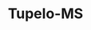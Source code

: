 ---
title: Tupelo-MS
slug: tupelo-ms
f_state:
- cms/state/mississippi.md
f_locations:
- cms/payday-loan/a-dollar-cash-advance-399.md
- cms/payday-loan/a-dollar-cash-advance-407.md
- cms/payday-loan/advance-america-1950.md
- cms/payday-loan/advance-america-1977.md
- cms/payday-loan/advance-check-express-inc-3286.md
- cms/payday-loan/advance-check-express-inc-3288.md
- cms/payday-loan/alliance-cash-services-3796.md
- cms/payday-loan/ameri-chek-llc-4107.md
- cms/payday-loan/ameri-chek-cash-advance-llc-4118.md
- cms/payday-loan/c-iaf-5668.md
- cms/payday-loan/cash-2-go-6288.md
- cms/payday-loan/cash-4-checks-llc-6362.md
- cms/payday-loan/cash-express-7242.md
- cms/payday-loan/cash-express-7244.md
- cms/payday-loan/cash-in-a-flash-7597.md
- cms/payday-loan/cash-in-a-flash-7598.md
- cms/payday-loan/cash-in-a-flash-7628.md
- cms/payday-loan/cash-in-a-flash-7631.md
- cms/payday-loan/cash-inc-7700.md
- cms/payday-loan/cash-inc-7707.md
- cms/payday-loan/cash-mart-7890.md
- cms/payday-loan/cash-tyme-8899.md
- cms/payday-loan/check-advance-10276.md
- cms/payday-loan/check-advance-10287.md
- cms/payday-loan/check-advance-10288.md
- cms/payday-loan/check-exchange-of-tupelo-11284.md
- cms/payday-loan/check-into-cash-12128.md
- cms/payday-loan/check-into-cash-12137.md
- cms/payday-loan/check-into-cash-12138.md
- cms/payday-loan/check-into-cash-of-mississippi-13430.md
- cms/payday-loan/check-xpress-14114.md
- cms/payday-loan/danco-auto-van-rental-15665.md
- cms/payday-loan/dodges-money-center-15960.md
- cms/payday-loan/dodges-money-center-15964.md
- cms/payday-loan/e-z-cash-16254.md
- cms/payday-loan/e-z-cash-n-pawn-16402.md
- cms/payday-loan/east-main-quick-cash-16483.md
- cms/payday-loan/easy-money-emg-16630.md
- cms/payday-loan/economy-check-advance-16705.md
- cms/payday-loan/economy-check-advance-16706.md
- cms/payday-loan/economy-check-advance-16707.md
- cms/payday-loan/emg-acquisition-group-16795.md
- cms/payday-loan/express-check-advance-17016.md
- cms/payday-loan/express-check-advance-17018.md
- cms/payday-loan/express-check-advance-17019.md
- cms/payday-loan/express-check-advance-17109.md
- cms/payday-loan/family-check-advance-17492.md
- cms/payday-loan/family-check-advance-17495.md
- cms/payday-loan/great-american-cash-advance-19172.md
- cms/payday-loan/great-american-loans-19183.md
- cms/payday-loan/h-e-enterprises-19261.md
- cms/payday-loan/kwik-tax-service-20139.md
- cms/payday-loan/kwik-tax-service-20141.md
- cms/payday-loan/kwik-tax-service-20142.md
- cms/payday-loan/money-first-21248.md
- cms/payday-loan/money-first-check-advance-21249.md
- cms/payday-loan/money-first-check-advance-21250.md
- cms/payday-loan/money-now-21620.md
- cms/payday-loan/money-now-taxes-21670.md
- cms/payday-loan/money-now-titles-21673.md
- cms/payday-loan/online-information-services-23302.md
- cms/payday-loan/patriot-auto-sales-of-tupelo-23465.md
- cms/payday-loan/payday-funding-inc-23925.md
- cms/payday-loan/payday-funding-inc-23926.md
- cms/payday-loan/payday-funding-inc-23927.md
- cms/payday-loan/quick-cash-inc-25061.md
- cms/payday-loan/quick-stop-grocery-25323.md
- cms/payday-loan/speedee-cash-26651.md
updated-on: '2024-05-30T13:41:28.615Z'
created-on: '2024-05-30T13:41:28.615Z'
published-on: '2024-05-30T13:54:32.469Z'
f_city: Tupelo
layout: '[city].html'
tags: city
---